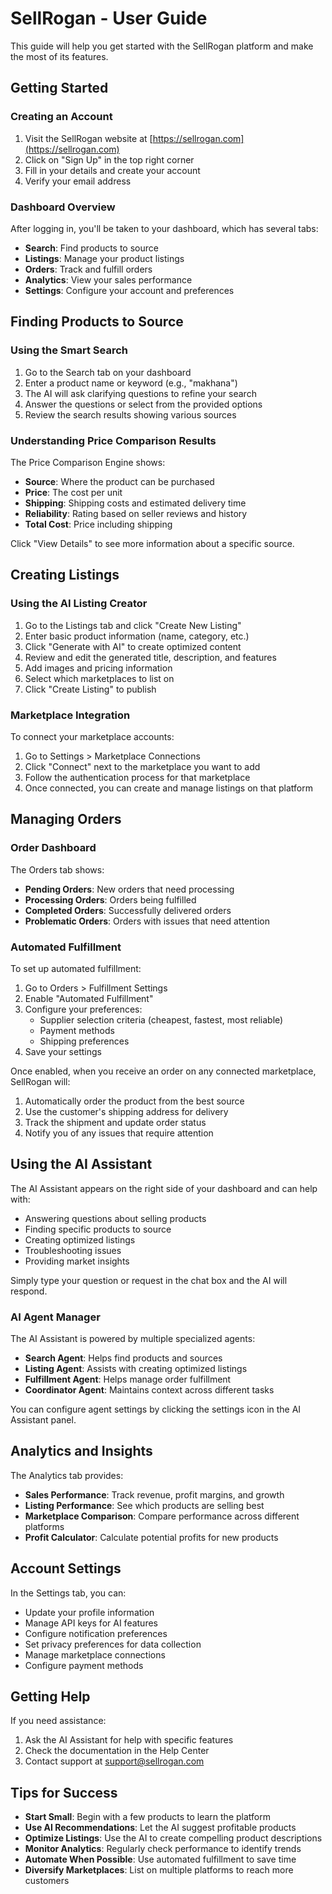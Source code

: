 # SellRogan - User Guide

This guide will help you get started with the SellRogan platform and make the most of its features.

## Getting Started

### Creating an Account

1. Visit the SellRogan website at [https://sellrogan.com](https://sellrogan.com)
2. Click on "Sign Up" in the top right corner
3. Fill in your details and create your account
4. Verify your email address

### Dashboard Overview

After logging in, you'll be taken to your dashboard, which has several tabs:
- **Search**: Find products to source
- **Listings**: Manage your product listings
- **Orders**: Track and fulfill orders
- **Analytics**: View your sales performance
- **Settings**: Configure your account and preferences

## Finding Products to Source

### Using the Smart Search

1. Go to the Search tab on your dashboard
2. Enter a product name or keyword (e.g., "makhana")
3. The AI will ask clarifying questions to refine your search
4. Answer the questions or select from the provided options
5. Review the search results showing various sources

### Understanding Price Comparison Results

The Price Comparison Engine shows:
- **Source**: Where the product can be purchased
- **Price**: The cost per unit
- **Shipping**: Shipping costs and estimated delivery time
- **Reliability**: Rating based on seller reviews and history
- **Total Cost**: Price including shipping

Click "View Details" to see more information about a specific source.

## Creating Listings

### Using the AI Listing Creator

1. Go to the Listings tab and click "Create New Listing"
2. Enter basic product information (name, category, etc.)
3. Click "Generate with AI" to create optimized content
4. Review and edit the generated title, description, and features
5. Add images and pricing information
6. Select which marketplaces to list on
7. Click "Create Listing" to publish

### Marketplace Integration

To connect your marketplace accounts:
1. Go to Settings > Marketplace Connections
2. Click "Connect" next to the marketplace you want to add
3. Follow the authentication process for that marketplace
4. Once connected, you can create and manage listings on that platform

## Managing Orders

### Order Dashboard

The Orders tab shows:
- **Pending Orders**: New orders that need processing
- **Processing Orders**: Orders being fulfilled
- **Completed Orders**: Successfully delivered orders
- **Problematic Orders**: Orders with issues that need attention

### Automated Fulfillment

To set up automated fulfillment:
1. Go to Orders > Fulfillment Settings
2. Enable "Automated Fulfillment"
3. Configure your preferences:
   - Supplier selection criteria (cheapest, fastest, most reliable)
   - Payment methods
   - Shipping preferences
4. Save your settings

Once enabled, when you receive an order on any connected marketplace, SellRogan will:
1. Automatically order the product from the best source
2. Use the customer's shipping address for delivery
3. Track the shipment and update order status
4. Notify you of any issues that require attention

## Using the AI Assistant

The AI Assistant appears on the right side of your dashboard and can help with:
- Answering questions about selling products
- Finding specific products to source
- Creating optimized listings
- Troubleshooting issues
- Providing market insights

Simply type your question or request in the chat box and the AI will respond.

### AI Agent Manager

The AI Assistant is powered by multiple specialized agents:
- **Search Agent**: Helps find products and sources
- **Listing Agent**: Assists with creating optimized listings
- **Fulfillment Agent**: Helps manage order fulfillment
- **Coordinator Agent**: Maintains context across different tasks

You can configure agent settings by clicking the settings icon in the AI Assistant panel.

## Analytics and Insights

The Analytics tab provides:
- **Sales Performance**: Track revenue, profit margins, and growth
- **Listing Performance**: See which products are selling best
- **Marketplace Comparison**: Compare performance across different platforms
- **Profit Calculator**: Calculate potential profits for new products

## Account Settings

In the Settings tab, you can:
- Update your profile information
- Manage API keys for AI features
- Configure notification preferences
- Set privacy preferences for data collection
- Manage marketplace connections
- Configure payment methods

## Getting Help

If you need assistance:
1. Ask the AI Assistant for help with specific features
2. Check the documentation in the Help Center
3. Contact support at support@sellrogan.com

## Tips for Success

- **Start Small**: Begin with a few products to learn the platform
- **Use AI Recommendations**: Let the AI suggest profitable products
- **Optimize Listings**: Use the AI to create compelling product descriptions
- **Monitor Analytics**: Regularly check performance to identify trends
- **Automate When Possible**: Use automated fulfillment to save time
- **Diversify Marketplaces**: List on multiple platforms to reach more customers
